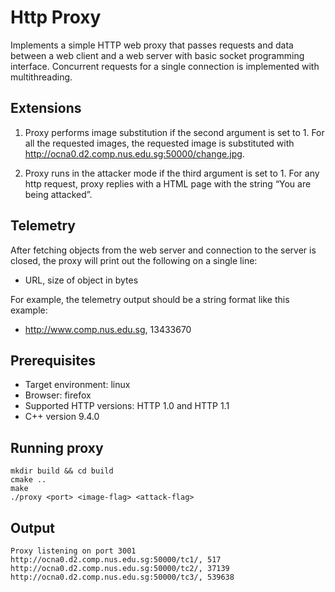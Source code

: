 # Http Proxy

Implements a simple HTTP web proxy that passes requests and data between a web client and a web server with basic socket programming interface.
Concurrent requests for a single connection is implemented with multithreading.

## Extensions

1. Proxy performs image substitution if the second argument is set to 1. For all the requested images, the requested image is substituted with http://ocna0.d2.comp.nus.edu.sg:50000/change.jpg.

2. Proxy runs in the attacker mode if the third argument is set to 1. For any http request, proxy replies with a HTML page with the string “You are being attacked”.

## Telemetry
After fetching objects from the web server and connection to the server is closed, the proxy will print out the following on a single line:
  - URL, size of object in bytes

For example, the telemetry output should be a string format like this example: 
  - http://www.comp.nus.edu.sg, 13433670

## Prerequisites
- Target environment: linux
- Browser: firefox
- Supported HTTP versions: HTTP 1.0 and HTTP 1.1
- C++ version 9.4.0

## Running proxy
```
mkdir build && cd build
cmake ..
make
./proxy <port> <image-flag> <attack-flag>
```

## Output
```
Proxy listening on port 3001
http://ocna0.d2.comp.nus.edu.sg:50000/tc1/, 517
http://ocna0.d2.comp.nus.edu.sg:50000/tc2/, 37139
http://ocna0.d2.comp.nus.edu.sg:50000/tc3/, 539638
```
